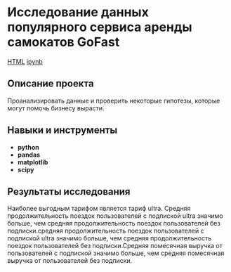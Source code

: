# Исследование данных популярного сервиса аренды самокатов GoFast

[HTML](https://github.com/aq2003/Portfolio/blob/main/Taxi%20Service/P12_Portfolio.html)     [ipynb](https://github.com/aq2003/Portfolio/blob/main/Taxi%20Service/P12_Portfolio.ipynb)

## Описание проекта

Проанализировать данные и проверить некоторые гипотезы, которые могут помочь бизнесу вырасти.

## Навыки и инструменты

- **python**
- **pandas**
- **matplotlib**
- **scipy**

## 

## Результаты исследования

Наиболее выгодным тарифом является тариф ultra. Средняя продолжительность поездок пользователей с подпиской ultra значимо больше, чем средняя продолжительность поездок пользователей без подписки.средняя продолжительность поездок пользователей с подпиской ultra значимо больше, чем средняя продолжительность поездок пользователей без подписки.Средняя помесячная выручка от пользователей с подпиской значимо больше, чем средняя помесячная выручка от пользователей без подписки.